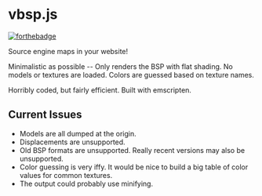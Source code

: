 # vbsp.js
[![forthebadge](http://forthebadge.com/images/badges/fuck-it-ship-it.svg)](http://forthebadge.com)

Source engine maps in your website!

Minimalistic as possible -- Only renders the BSP with flat shading. No models or textures are loaded. Colors are guessed based on texture names.

Horribly coded, but fairly efficient. Built with emscripten.

## Current Issues
- Models are all dumped at the origin.
- Displacements are unsupported.
- Old BSP formats are unsupported. Really recent versions may also be unsupported.
- Color guessing is very iffy. It would be nice to build a big table of color values for common textures.
- The output could probably use minifying.
